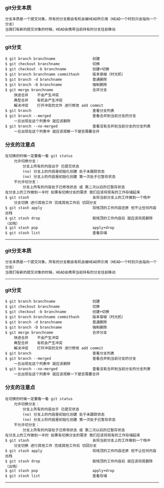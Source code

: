 ### git分支本质
    分支本质是一个提交对象，所有的分支都会有机会被HEAD所引用（HEAD一个时刻只会指向一个分支）
    当我们有新的提交对象的时候，HEAD会携带当前持有的分支往前移动
---
### git分支
    $ git branch branchname                 创建
    $ git checkout branchname               切换
    $ git checkout -b branchname            创建+切换
    $ git branch branchname commithash      版本穿梭（时光机）
    $ git branch -d branchname              普通删除
    $ git branch -D branchname              强制删除
    $ git merge branchname                  合并分支
        快进合并    不会产生冲突
        典型合并    有机会产生冲突
        解决冲突    打开冲突的文件 进行修改 add commit
    $ git branch                            查看分支列表
    $ git branch --merged                   查看合并到当前分支的分支
        一旦出现在这个列表中 就应该删除
    $ git branch --no-merged                查看没有合并到当前分支的分支列表
        一旦出现在这个列表中 就应该观察一下是否需要合并
### 分支的注意点
    在切换的时候一定要看一看 git status
        允许切换分支：
            分支上所有的内容出于 已提交状态
            (no) 分支上的内容是初始化创建 处于未跟踪状态
            (no) 分支上的内容是初始化创建 第一次处于已暂存状态
        不允许切分支：
            分支上所有的内容处于已修改状态 或 第二次以后的已暂存状态
    在分支上的工作做到一半时 如果有切换分支的需求 我们应该将现有的工作存储起来
    $ git stash                             会将当前分支上的工作推到一个栈中
        分支切换 进行其他工作 完成其他工作后 切回分支
    $ git stash apply                       将栈顶的工作内容还原 但不让任何内容出栈
    $ git stash drop                        取栈顶的工作内容后 就应该将其删除（出栈）
    $ git stash pop                         apply+drop
    $ git stash list                        查看存储
---
### git分支本质
    分支本质是一个提交对象，所有的分支都会有机会被HEAD所引用（HEAD一个时刻只会指向一个分支）
    当我们有新的提交对象的时候，HEAD会携带当前持有的分支往前移动
---
### git分支
    $ git branch branchname                 创建
    $ git checkout branchname               切换
    $ git checkout -b branchname            创建+切换
    $ git branch branchname commithash      版本穿梭（时光机）
    $ git branch -d branchname              普通删除
    $ git branch -D branchname              强制删除
    $ git merge branchname                  合并分支
        快进合并    不会产生冲突
        典型合并    有机会产生冲突
        解决冲突    打开冲突的文件 进行修改 add commit
    $ git branch                            查看分支列表
    $ git branch --merged                   查看合并到当前分支的分支
        一旦出现在这个列表中 就应该删除
    $ git branch --no-merged                查看没有合并到当前分支的分支列表
        一旦出现在这个列表中 就应该观察一下是否需要合并
### 分支的注意点
    在切换的时候一定要看一看 git status
        允许切换分支：
            分支上所有的内容出于 已提交状态
            (no) 分支上的内容是初始化创建 处于未跟踪状态
            (no) 分支上的内容是初始化创建 第一次处于已暂存状态
        不允许切分支：
            分支上所有的内容处于已修改状态 或 第二次以后的已暂存状态
    在分支上的工作做到一半时 如果有切换分支的需求 我们应该将现有的工作存储起来
    $ git stash                             会将当前分支上的工作推到一个栈中
        分支切换 进行其他工作 完成其他工作后 切回分支
    $ git stash apply                       将栈顶的工作内容还原 但不让任何内容出栈
    $ git stash drop                        取栈顶的工作内容后 就应该将其删除（出栈）
    $ git stash pop                         apply+drop
    $ git stash list                        查看存储
---
